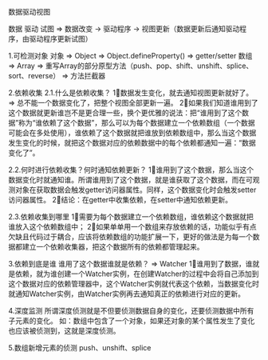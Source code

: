 数据驱动视图

数据 驱动 试图 => 数据改变 -> 驱动程序 -> 视图更新（数据更新后通知驱动程序，由驱动程序更新试图）

1.可检测对象
对象 => Object => Object.defineProperty() => getter/setter
数组 => Array => 重写Array的部分原型方法（push、pop、shift、unshift、splice、sort、reverse） => 方法拦截器

2.依赖收集
2.1.什么是依赖收集？
	1⃣数据发生变化，就去通知视图更新就好了。 => 总不能一个数据变化了，把整个视图全部更新一遍。
	2⃣如果我们知道谁用到了这个数据就更新谁岂不是更合理一些，换个更优雅的说法：把“谁用到了这个数据”称为“谁依赖了这个数据”，那么可以为每个数据建立一个依赖数组（一个数据可能会在多处使用），谁依赖了这个数据就把谁放到依赖数组中，那么当这个数据发生变化的时候，就把这个数据对应的依赖数据中的每个依赖都通知一遍：“数据变化了”。

2.2.何时进行依赖收集？何时通知依赖更新？
	1⃣谁用到了这个数据，那么当这个数据变化时就通知谁。所谓谁用到了这个数据，就是谁获取了这个数据，而在可观测对象在获取数据会触发getter访问器属性。同样，这个数据变化时会触发setter访问器属性。
	2⃣结论：在getter中收集依赖，在setter中通知依赖更新。

2.3.依赖收集到哪里
	1⃣需要为每个数据建立一个依赖数组，谁依赖这个数据就把谁放入这个依赖数组中；
	2⃣如果单单用一个数组来存放依赖的话，功能似乎有点欠缺且代码过于耦合，应该将依赖数组的功能扩展一下，更好的做法是为每一个数据都建立一个依赖收集器，把这个数据所有的依赖都管理起来。

3.依赖到底是谁
	谁用了这个数据谁就是依赖？ => Watcher
	1⃣谁用到了数据，谁就是依赖，就为谁创建一个Watcher实例，在创建Watcher的过程中会将自己添加到这个数据对应的依赖管理器中，这个Watcher实例就代表这个依赖，当数据变化时就通知Watcher实例，由Watcher实例再去通知真正的依赖进行对应的更新。

4.深度监测
	所谓深度侦测就是不但要侦测数据自身的变化，还要侦测数据中所有子元素的变化。
	如：数组中包含了一个对象，如果还对象的某个属性发生了变化也应该被侦测到，这就是深度侦测。

5.数组新增元素的侦测
	push、unshift、splice

